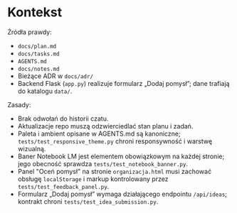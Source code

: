 # Kontekst

Źródła prawdy:
- `docs/plan.md`
- `docs/tasks.md`
- `AGENTS.md`
- `docs/notes.md`
- Bieżące ADR w `docs/adr/`
- Backend Flask (`app.py`) realizuje formularz „Dodaj pomysł”; dane trafiają do katalogu `data/`.

Zasady:
- Brak odwołań do historii czatu.
- Aktualizacje repo muszą odzwierciedlać stan planu i zadań.
- Paleta i ambient opisane w AGENTS.md są kanoniczne; `tests/test_responsive_theme.py` chroni responsywność i warstwę wizualną.
- Baner Notebook LM jest elementem obowiązkowym na każdej stronie; jego obecność sprawdza `tests/test_notebook_banner.py`.
- Panel "Oceń pomysł" na stronie `organizacja.html` musi zachować obsługę `localStorage` i markup kontrolowany przez `tests/test_feedback_panel.py`.
- Formularz „Dodaj pomysł” wymaga działającego endpointu `/api/ideas`; kontrakt chroni `tests/test_idea_submission.py`.
